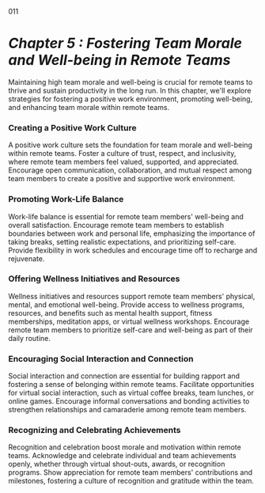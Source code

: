 011


# ***Chapter 5 : Fostering Team Morale and Well-being in Remote Teams***


Maintaining high team morale and well-being is crucial for remote teams to thrive and sustain productivity in the long run. In this chapter, we'll explore strategies for fostering a positive work environment, promoting well-being, and enhancing team morale within remote teams.

### **Creating a Positive Work Culture**

A positive work culture sets the foundation for team morale and well-being within remote teams. Foster a culture of trust, respect, and inclusivity, where remote team members feel valued, supported, and appreciated. Encourage open communication, collaboration, and mutual respect among team members to create a positive and supportive work environment.

### **Promoting Work-Life Balance**

Work-life balance is essential for remote team members' well-being and overall satisfaction. Encourage remote team members to establish boundaries between work and personal life, emphasizing the importance of taking breaks, setting realistic expectations, and prioritizing self-care. Provide flexibility in work schedules and encourage time off to recharge and rejuvenate.

### **Offering Wellness Initiatives and Resources**

Wellness initiatives and resources support remote team members' physical, mental, and emotional well-being. Provide access to wellness programs, resources, and benefits such as mental health support, fitness memberships, meditation apps, or virtual wellness workshops. Encourage remote team members to prioritize self-care and well-being as part of their daily routine.

### **Encouraging Social Interaction and Connection**

Social interaction and connection are essential for building rapport and fostering a sense of belonging within remote teams. Facilitate opportunities for virtual social interaction, such as virtual coffee breaks, team lunches, or online games. Encourage informal conversations and bonding activities to strengthen relationships and camaraderie among remote team members.

### **Recognizing and Celebrating Achievements**

Recognition and celebration boost morale and motivation within remote teams. Acknowledge and celebrate individual and team achievements openly, whether through virtual shout-outs, awards, or recognition programs. Show appreciation for remote team members' contributions and milestones, fostering a culture of recognition and gratitude within the team.

